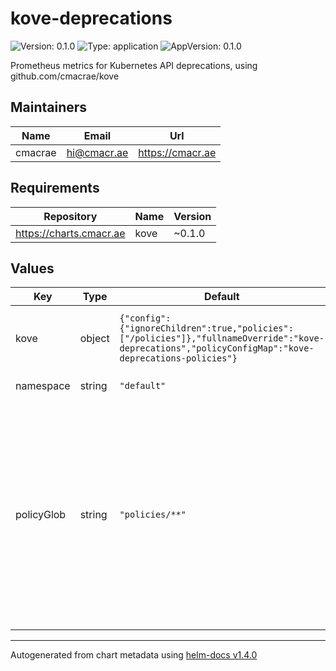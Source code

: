 # kove-deprecations

![Version: 0.1.0](https://img.shields.io/badge/Version-0.1.0-informational?style=flat-square) ![Type: application](https://img.shields.io/badge/Type-application-informational?style=flat-square) ![AppVersion: 0.1.0](https://img.shields.io/badge/AppVersion-0.1.0-informational?style=flat-square)

Prometheus metrics for Kubernetes API deprecations, using github.com/cmacrae/kove

## Maintainers

| Name | Email | Url |
| ---- | ------ | --- |
| cmacrae | hi@cmacr.ae | https://cmacr.ae |

## Requirements

| Repository | Name | Version |
|------------|------|---------|
| https://charts.cmacr.ae | kove | ~0.1.0 |

## Values

| Key | Type | Default | Description |
|-----|------|---------|-------------|
| kove | object | `{"config":{"ignoreChildren":true,"policies":["/policies"]},"fullnameOverride":"kove-deprecations","policyConfigMap":"kove-deprecations-policies"}` | Values to pass to the 'kove' dependancy Chart. |
| namespace | string | `"default"` | Namespace to deploy to |
| policyGlob | string | `"policies/**"` | [File glob](https://helm.sh/docs/chart_template_guide/accessing_files/#glob-patterns) pattern used to match paths to policies. This can be used to exclude any of the included policies that you don't want to evaluate. Pattern syntax can be found [here](https://pkg.go.dev/github.com/gobwas/glob#Compile). |

----------------------------------------------
Autogenerated from chart metadata using [helm-docs v1.4.0](https://github.com/norwoodj/helm-docs/releases/v1.4.0)
